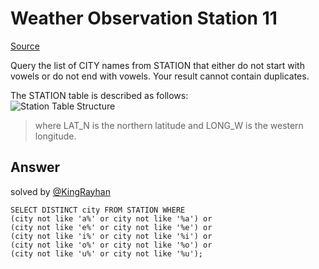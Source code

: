 <h1 id="weather-observation-station-11">Weather Observation Station 11</h1>
<p><a href="https://www.hackerrank.com/challenges/weather-observation-station-11/problem">Source</a></p>
<p>Query the list of CITY names from STATION that either do not start with vowels or do not end with vowels. Your result cannot contain duplicates.</p>
<p>The STATION table is described as follows:<br>
<img src="https://s3.amazonaws.com/hr-challenge-images/9336/1449345840-5f0a551030-Station.jpg" alt="Station Table Structure" title="Station Table Structure"></p>
<blockquote>
<p>where LAT_N is the northern latitude and LONG_W is the western longitude.</p>
</blockquote>
<h2 id="answer">Answer</h2>
<p>solved by <a href="https://www.github.com/kingrayhan">@KingRayhan</a></p>
<pre class=" language-sql"><code class="prism  language-sql"><span class="token keyword">SELECT</span> <span class="token keyword">DISTINCT</span> city <span class="token keyword">FROM</span> STATION <span class="token keyword">WHERE</span>
<span class="token punctuation">(</span>city <span class="token operator">not</span> <span class="token operator">like</span> <span class="token string">'a%'</span> <span class="token operator">or</span> city <span class="token operator">not</span> <span class="token operator">like</span> <span class="token string">'%a'</span><span class="token punctuation">)</span> <span class="token operator">or</span>
<span class="token punctuation">(</span>city <span class="token operator">not</span> <span class="token operator">like</span> <span class="token string">'e%'</span> <span class="token operator">or</span> city <span class="token operator">not</span> <span class="token operator">like</span> <span class="token string">'%e'</span><span class="token punctuation">)</span> <span class="token operator">or</span>
<span class="token punctuation">(</span>city <span class="token operator">not</span> <span class="token operator">like</span> <span class="token string">'i%'</span> <span class="token operator">or</span> city <span class="token operator">not</span> <span class="token operator">like</span> <span class="token string">'%i'</span><span class="token punctuation">)</span> <span class="token operator">or</span>
<span class="token punctuation">(</span>city <span class="token operator">not</span> <span class="token operator">like</span> <span class="token string">'o%'</span> <span class="token operator">or</span> city <span class="token operator">not</span> <span class="token operator">like</span> <span class="token string">'%o'</span><span class="token punctuation">)</span> <span class="token operator">or</span>
<span class="token punctuation">(</span>city <span class="token operator">not</span> <span class="token operator">like</span> <span class="token string">'u%'</span> <span class="token operator">or</span> city <span class="token operator">not</span> <span class="token operator">like</span> <span class="token string">'%u'</span><span class="token punctuation">)</span><span class="token punctuation">;</span>
</code></pre>

